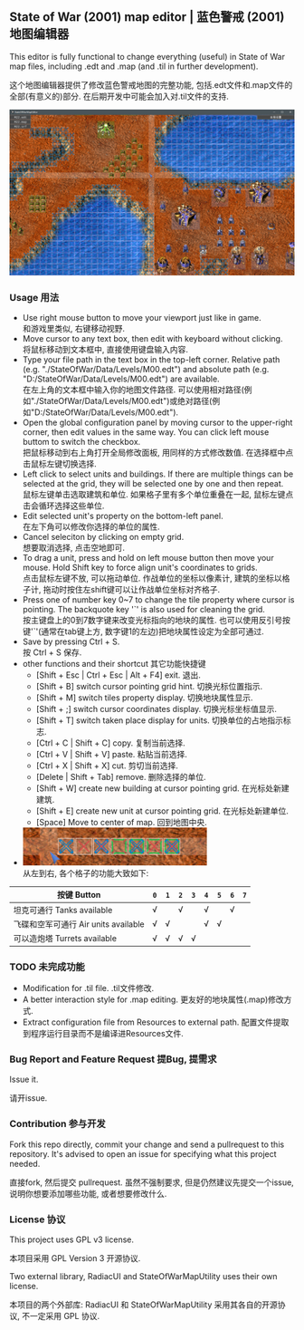 ## State of War (2001) map editor | 蓝色警戒 (2001) 地图编辑器

This editor is fully functional to change everything (useful) in State of War map files, including .edt and .map (and .til in further development).

这个地图编辑器提供了修改蓝色警戒地图的完整功能, 包括.edt文件和.map文件的全部(有意义的)部分. 在后期开发中可能会加入对.til文件的支持.
    
![Sample 1](https://raw.githubusercontent.com/DragoonKiller/StateOfWarMapEditor/master/Documentation/Pictures/scr.png)

### Usage 用法
* Use right mouse button to move your viewport just like in game.  
和游戏里类似, 右键移动视野.
* Move cursor to any text box, then edit with keyboard without clicking.  
将鼠标移动到文本框中, 直接使用键盘输入内容.
* Type your file path in the text box in the top-left corner. Relative path (e.g. "./StateOfWar/Data/Levels/M00.edt") and absolute path (e.g. "D:/StateOfWar/Data/Levels/M00.edt") are available.  
在左上角的文本框中输入你的地图文件路径. 可以使用相对路径(例如"./StateOfWar/Data/Levels/M00.edt")或绝对路径(例如"D:/StateOfWar/Data/Levels/M00.edt").
* Open the global configuration panel by moving cursor to the upper-right corner, then edit values in the same way. You can click left mouse buttom to switch the checkbox.  
把鼠标移动到右上角打开全局修改面板, 用同样的方式修改数值. 在选择框中点击鼠标左键切换选择.
* Left click to select units and buildings. If there are multiple things can be selected at the grid, they will be selected one by one and then repeat.  
鼠标左键单击选取建筑和单位. 如果格子里有多个单位重叠在一起, 鼠标左键点击会循环选择这些单位.
* Edit selected unit's property on the bottom-left panel.  
在左下角可以修改你选择的单位的属性.
* Cancel seleciton by clicking on empty grid.  
想要取消选择, 点击空地即可.
* To drag a unit, press and hold on left mouse button then move your mouse. Hold Shift key to force align unit's coordinates to grids.  
点击鼠标左键不放, 可以拖动单位. 作战单位的坐标以像素计, 建筑的坐标以格子计, 拖动时按住左shift键可以让作战单位坐标对齐格子.
* Press one of number key 0~7 to change the tile property where cursor is pointing. The backquote key '\`' is also used for cleaning the grid.  
按主键盘上的0到7数字键来改变光标指向的地块的属性. 也可以使用反引号按键'\`'(通常在tab键上方, 数字键1的左边)把地块属性设定为全部可通过.
* Save by pressing Ctrl + S.  
按 Ctrl + S 保存.
* other functions and their shortcut 其它功能快捷键
    * [Shift + Esc | Ctrl + Esc | Alt + F4] exit. 退出. 
    * [Shift + B] switch cursor pointing grid hint. 切换光标位置指示.
    * [Shift + M] switch tiles property display. 切换地块属性显示.
    * [Shift + ;] switch cursor coordinates display. 切换光标坐标值显示.
    * [Shift + T] switch taken place display for units. 切换单位的占地指示标志.
    * [Ctrl + C | Shift + C] copy. 复制当前选择.
    * [Ctrl + V | Shift + V] paste. 粘贴当前选择.
    * [Ctrl + X | Shift + X] cut. 剪切当前选择.
    * [Delete | Shift + Tab] remove. 删除选择的单位.
    * [Shift + W] create new building at cursor pointing grid. 在光标处新建建筑.
    * [Shift + E] create new unit at cursor pointing grid. 在光标处新建单位.
    * [Space] Move to center of map. 回到地图中央.
* ![Tiles](https://raw.githubusercontent.com/DragoonKiller/StateOfWarMapEditor/master/Documentation/Pictures/tiles.png)  
从左到右, 各个格子的功能大致如下:

|按键 Button|`0`|`1`|`2`|`3`|`4`|`5`|`6`|`7`|
-|-|-|-|-|-|-|-|-
|坦克可通行 Tanks available|√||√||√||√||
|飞碟和空军可通行 Air units available|√|√|||√|√|||
|可以造炮塔 Turrets available|√|√|√|√|||||

### TODO 未完成功能
* Modification for .til file. .til文件修改.
* A better interaction style for .map editing. 更友好的地块属性(.map)修改方式.
* Extract configuration file from Resources to external path. 配置文件提取到程序运行目录而不是编译进Resources文件.


### Bug Report and Feature Request 提Bug, 提需求

Issue it.  

请开issue.

### Contribution 参与开发

Fork this repo directly, commit your change and send a pullrequest to this repository. It's advised to open an issue for specifying what this project needed.

直接fork, 然后提交 pullrequest. 虽然不强制要求, 但是仍然建议先提交一个issue, 说明你想要添加哪些功能, 或者想要修改什么.

### License 协议

This project uses GPL v3 license.

本项目采用 GPL Version 3 开源协议.

Two external library, RadiacUI and StateOfWarMapUtility uses their own license.

本项目的两个外部库: RadiacUI 和 StateOfWarMapUtility 采用其各自的开源协议, 不一定采用 GPL 协议. 
